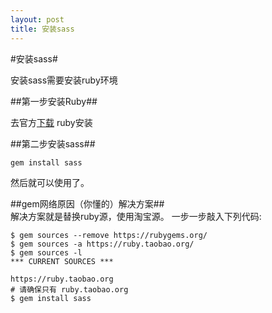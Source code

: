 ```yaml
---
layout: post
title: 安装sass
---
```


#安装sass#

安装sass需要安装ruby环境

##第一步安装Ruby##

去官方[下载](https://www.ruby-lang.org/zh_cn/downloads/)
ruby安装

##第二步安装sass##

	gem install sass

然后就可以使用了。



##gem网络原因（你懂的）解决方案##	
解决方案就是替换ruby源，使用淘宝源。 一步一步敲入下列代码:

	$ gem sources --remove https://rubygems.org/
	$ gem sources -a https://ruby.taobao.org/
	$ gem sources -l
	*** CURRENT SOURCES ***
	
	https://ruby.taobao.org
	# 请确保只有 ruby.taobao.org
	$ gem install sass
